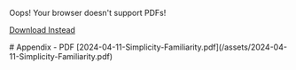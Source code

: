 <object data="/assets/2024-04-11-Simplicity-Familiarity.pdf" width="1000" height="1000" type="application/pdf">
    <p>Oops! Your browser doesn't support PDFs!</p>
    <p><a href="/assets/2024-04-11-Simplicity-Familiarity.pdf">Download Instead</a></p>
</object>
# Appendix - PDF
[2024-04-11-Simplicity-Familiarity.pdf](/assets/2024-04-11-Simplicity-Familiarity.pdf)

<script src="https://utteranc.es/client.js" 
        repo="guitarvydas/guitarvydas.github.io" 
        issue-term="pathname" 
        theme="github-light" 
        crossorigin="anonymous" 
        async> 
</script> 
